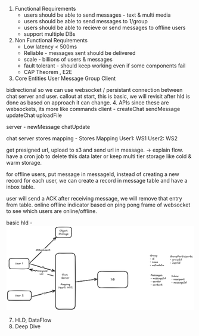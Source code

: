 
1. Functional Requirements
    - users should be able to send messages - text & multi media
    - users should be able to send messages to 1/group
    - users should be able to recieve or send messages to offline users
    - support multiple DBs
2. Non Functional Requirements
    - Low latency < 500ms
    - Reliable - messages sent should be delivered
    - scale - billions of users & messages
    - fault tolerant - should keep working even if some components fail
    - CAP Theorem , E2E
3. Core Entities
  User
  Message
  Group
  Client

bidirectional so we can use websocket / persistant connection between chat server and user. 
callout at start, this is basic, we will revisit after hld is done as based on approach it can change.
4. APIs
since these are websockets, its more like commands
client - 
createChat
sendMessage
updateChat
uploadFile

server - 
newMessage
chatUpdate

chat server stores mapping - 
Stores Mapping
User1: WS1
User2: WS2

get presigned url, upload to s3 and send url in message. -> explain flow.
have a cron job to delete this data later or keep multi tier storage like cold & warm storage.

for offline users, put message in messageId, instead of creating a new record for each user, we can create a record in message table and have a inbox table.

user will send a ACK after receiving message, we will remove that entry from table.
online offline indicator based on ping pong frame of websocket to see which users are online/offline.

basic hld - 
![img](https://github.com/iamfuckingsuhas/sysdesignnotes/blob/main/Assets/inside/image.png)

7. HLD, DataFlow
8. Deep Dive 
